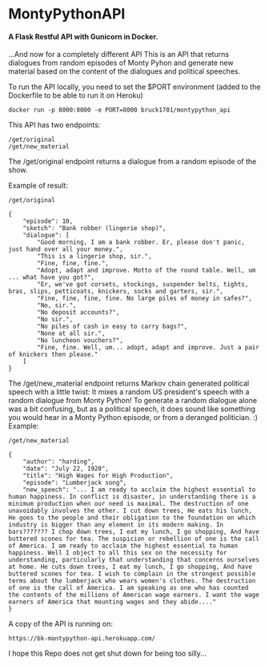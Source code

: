 # MontyPythonAPI
#### A Flask Restful API with Gunicorn in Docker. 
 ...And now for a completely different API 
This is an API that returns dialogues from random episodes of Monty Pyhon and generate new material based on the content of the dialogues and political speeches.
 
To run the API locally, you need to set the $PORT environment (added to the Dockerfile to be able to run it on Heroku)
```
docker run -p 8000:8000 -e PORT=8000 bruck1701/montypython_api 
```
This API has two endpoints: 
```
/get/original
/get/new_material
```
The /get/original endpoint returns a dialogue from a random episode of the show.

Example of result:
```
/get/original 
```
```
{
    "episode": 10,
    "sketch": "Bank robber (lingerie shop)",
    "dialogue": [
        "Good morning, I am a bank robber. Er, please don't panic, just hand over all your money.",
        "This is a lingerie shop, sir.",
        "Fine, fine, fine.",
        "Adopt, adapt and improve. Motto of the round table. Well, um ... what have you got?",
        "Er, we've got corsets, stockings, suspender belts, tights, bras, slips, petticoats, knickers, socks and garters, sir.",
        "Fine, fine, fine, fine. No large piles of money in safes?",
        "No, sir.",
        "No deposit accounts?",
        "No sir.",
        "No piles of cash in easy to carry bags?",
        "None at all sir.",
        "No luncheon vouchers?",
        "Fine, fine. Well, um... adopt, adapt and improve. Just a pair of knickers then please."
    ]
}
```


The /get/new_material endpoint returns Markov chain generated political speech with a little twist: It mixes a random US president's speech with a random dialogue from Monty Python! To generate a random dialogue alone was a bit confusing, but as a political speech, it does sound like something you would hear in a Monty Python episode, or from a deranged politician. :)
Example:
```
/get/new_material
```
```
{
    "author": "harding",
    "date": "July 22, 1920",
    "title": "High Wages for High Production",
    "episode": "Lumberjack song",
    "new_speech": "... I am ready to acclaim the highest essential to human happiness. In conflict is disaster, in understanding there is a minimum production when our need is maximal. The destruction of one unavoidably involves the other. I cut down trees, He eats his lunch, He goes to the people and their obligation to the foundation on which industry is bigger than any element in its modern making. In bars??????? I chop down trees, I eat my lunch, I go shopping, And have buttered scones for tea. The suspicion or rebellion of one is the call of America. I am ready to acclaim the highest essential to human happiness. Well I object to all this sex on the necessity for understanding, particularly that understanding that concerns ourselves at home. He cuts down trees, I eat my lunch, I go shopping, And have buttered scones for tea. I wish to complain in the strongest possible terms about the lumberjack who wears women's clothes. The destruction of one is the call of America. I am speaking as one who has counted the contents of the millions of American wage earners. I want the wage earners of America that mounting wages and they abide...."
}
```

A copy of the API is running on: 
```
https://bk-montypython-api.herokuapp.com/
```

I hope this Repo does not get shut down for being too silly...
